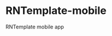 # RNTemplate-mobile
RNTemplate mobile app

<!-- ##### iOS 
[![Build status](https://build.appcenter.ms/v0.1/apps/3bc80a63-f955-4a2f-9dd3-a24f2cfa06d4/branches/develop/badge)](https://appcenter.ms)
##### Android 
[![Build status](https://build.appcenter.ms/v0.1/apps/fa8d7eae-b7e9-479c-b987-669d7e6700d8/branches/develop/badge)](https://appcenter.ms) -->
